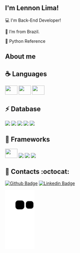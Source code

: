 ## I'm Lennon Lima!

 

:computer: I'm Back-End Developer!

:house_with_garden: I’m from Brazil.

:snake: Python Reference

## About me

## :coffee: Languages
<code><img height="30" width="40" src="https://cdn.jsdelivr.net/gh/devicons/devicon/icons/python/python-original.svg" ></code> 
<code><img height="30" width="40" src="https://cdn.jsdelivr.net/gh/devicons/devicon/icons/csharp/csharp-original.svg"></code>
<code><img height="30" width="40" src="https://cdn.jsdelivr.net/gh/devicons/devicon/icons/javascript/javascript-original.svg"></code>

## :zap: Database 
<code><img src= "https://img.shields.io/badge/PostgreSQL-316192?style=for-the-badge&logo=postgresql&logoColor=white"></code> <code><img src= "https://img.shields.io/badge/Microsoft%20SQL%20Sever-CC2927?style=for-the-badge&logo=microsoft%20sql%20server&logoColor=white"></code> <code><img src= "https://img.shields.io/badge/SQLite-07405E?style=for-the-badge&logo=sqlite&logoColor=white"></code> <code><img src= "https://img.shields.io/badge/MySQL-00000F?style=for-the-badge&logo=mysql&logoColor=white"></code> <code><img src= "https://img.shields.io/badge/MariaDB-003545?style=for-the-badge&logo=mariadb&logoColor=white"></code>

## :rocket: Frameworks 
<code><img height="30" width="40" src= "https://cdn.jsdelivr.net/gh/devicons/devicon/icons/django/django-plain.svg"></code>
<code><img src= "https://img.shields.io/badge/Jupyter-F37626.svg?&style=for-the-badge&logo=Jupyter&logoColor=white"></code>
<code><img src= "https://img.shields.io/badge/Flask-000000?style=for-the-badge&logo=flask&logoColor=white"></code>
<code><img src= "https://img.shields.io/badge/Git-F05032?style=for-the-badge&logo=git&logoColor=white"></code>

## :iphone: Contacts :octocat:
[![Github Badge](https://img.shields.io/badge/-Github-000?style=flat-square&logo=Github&logoColor=white&link=https://github.com/LennonLima100)](https://github.com/LennonLima100) [![Linkedin Badge](https://img.shields.io/badge/-LinkedIn-blue?style=flat-square&logo=Linkedin&logoColor=white&link=https://www.linkedin.com/in/lennon-lima100)](https://www.linkedin.com/in/lennon-lima100)

 
  ![Snake animation](https://github.com/LennonLima100/LennonLima100/blob/output/github-contribution-grid-snake.svg)
